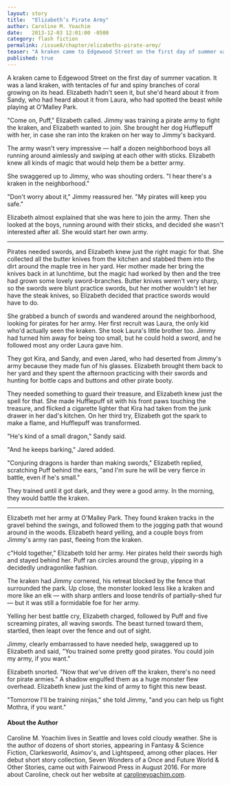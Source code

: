 ```yaml
---
layout: story
title:  "Elizabeth’s Pirate Army"
author: Caroline M. Yoachim
date:   2013-12-03 12:01:00 -0500
category: flash fiction
permalink: /issue8/chapter/elizabeths-pirate-army/
teaser: "A kraken came to Edgewood Street on the first day of summer vacation."
published: true
---
```


A kraken came to Edgewood Street on the first day of summer vacation. It was a land kraken, with tentacles of fur and spiny branches of coral growing on its head. Elizabeth hadn't seen it, but she'd heard about it from Sandy, who had heard about it from Laura, who had spotted the beast while playing at O'Malley Park.

"Come on, Puff," Elizabeth called. Jimmy was training a pirate army to fight the kraken, and Elizabeth wanted to join. She brought her dog Hufflepuff with her, in case she ran into the kraken on her way to Jimmy's backyard.

The army wasn't very impressive — half a dozen neighborhood boys all running around aimlessly and swiping at each other with sticks. Elizabeth knew all kinds of magic that would help them be a better army.

She swaggered up to Jimmy, who was shouting orders. "I hear there's a kraken in the neighborhood."

"Don't worry about it," Jimmy reassured her. "My pirates will keep you safe."

Elizabeth almost explained that she was here to join the army. Then she looked at the boys, running around with their sticks, and decided she wasn't interested after all. She would start her own army.

----

Pirates needed swords, and Elizabeth knew just the right magic for that. She collected all the butter knives from the kitchen and stabbed them into the dirt around the maple tree in her yard. Her mother made her bring the knives back in at lunchtime, but the magic had worked by then and the tree had grown some lovely sword-branches. Butter knives weren't very sharp, so the swords were blunt practice swords, but her mother wouldn't let her have the steak knives, so Elizabeth decided that practice swords would have to do.

She grabbed a bunch of swords and wandered around the neighborhood, looking for pirates for her army. Her first recruit was Laura, the only kid who'd actually seen the kraken. She took Laura's little brother too. Jimmy had turned him away for being too small, but he could hold a sword, and he followed most any order Laura gave him.

They got Kira, and Sandy, and even Jared, who had deserted from Jimmy's army because they made fun of his glasses. Elizabeth brought them back to her yard and they spent the afternoon practicing with their swords and hunting for bottle caps and buttons and other pirate booty.

They needed something to guard their treasure, and Elizabeth knew just the spell for that. She made Hufflepuff sit with his front paws touching the treasure, and flicked a cigarette lighter that Kira had taken from the junk drawer in her dad's kitchen. On her third try, Elizabeth got the spark to make a flame, and Hufflepuff was transformed.

"He's kind of a small dragon," Sandy said.

"And he keeps barking," Jared added.

"Conjuring dragons is harder than making swords," Elizabeth replied, scratching Puff behind the ears, "and I'm sure he will be very fierce in battle, even if he's small."

They trained until it got dark, and they were a good army. In the morning, they would battle the kraken.

----

Elizabeth met her army at O'Malley Park. They found kraken tracks in the gravel behind the swings, and followed them to the jogging path that wound around in the woods. Elizabeth heard yelling, and a couple boys from Jimmy's army ran past, fleeing from the kraken.

c"Hold together," Elizabeth told her army. Her pirates held their swords high and stayed behind her. Puff ran circles around the group, yipping in a decidedly undragonlike fashion.

The kraken had Jimmy cornered, his retreat blocked by the fence that surrounded the park. Up close, the monster looked less like a kraken and more like an elk — with sharp antlers and loose tendrils of partially-shed fur — but it was still a formidable foe for her army.

Yelling her best battle cry, Elizabeth charged, followed by Puff and five screaming pirates, all waving swords. The beast turned toward them, startled, then leapt over the fence and out of sight.

Jimmy, clearly embarrassed to have needed help, swaggered up to Elizabeth and said, "You trained some pretty good pirates. You could join my army, if you want."

Elizabeth snorted. "Now that we've driven off the kraken, there's no need for pirate armies." A shadow engulfed them as a huge monster flew overhead. Elizabeth knew just the kind of army to fight this new beast.

"Tomorrow I'll be training ninjas," she told Jimmy, "and you can help us fight Mothra, if you want."

#### About the Author

Caroline M. Yoachim lives in Seattle and loves cold cloudy weather.  She is the author of dozens of short stories, appearing in Fantasy & Science Fiction, Clarkesworld, Asimov's, and Lightspeed, among other places.  Her debut short story collection, Seven Wonders of a Once and Future World & Other Stories, came out with Fairwood Press in August 2016.  For more about Caroline, check out her website at [carolineyoachim.com](http://carolineyoachim.com).
